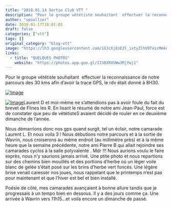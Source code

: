 ```yaml
---
title: "2018.01.14 Sortie Club VTT "
description: "Pour le groupe vététiste souhaitant  effectuer la reconnaissance de notre parcours des 30 kms afin d’avoir la trace GPS, le rdv était donné à 8H30."
author: "vpoullier"
date: 2018-01-17T18:01:03
draft: false
categories: ["vtt"]
tags: []
original_category: "blog-vtt"
image: "https://lh3.googleusercontent.com/iGJcXjEoE2l_ixtyZlhU9TxscMmkuDIfp_cLZXgCty6dDi0GKkc_X4TDYbRXnH8msQBxioUhNHmdosHqO2LWpOI3os9V5fkKnrAh0ovGBTaTBPX0v2y-7b4PY9YwXehaXWIco1r2IxgKZByKsJlJpQPAwMMzWPTb11HO6Kiy4jcr2pCEXjBsuTyTNG1vwwpN86rIT5kgDMTNgl4_YNgrKn1jr0R-texyCnuPwLiZwiomFgK38b-Hn-pSZnbHh-iZucW4-y0SCTcbjmjTyLiZ7wjEmpmp_pBG5irypsIssOpiHIiG8NpFDh6A9nfR4c0BJObJ1OA8cDkEe-siXnOlO0sSFVvV4iChORSXBVKrDFdO9s88UNJEvo103Nr3r8QoSwjGMh1yqrVdZbD92glcbuqOyEU1T8gtgTtLaQPIcBbYoPArtVFtucJYiQo6kXirYNhVdqkhf46azFoJQLw4VKIEIqL_NTixAITPqyAJ8W9KBNt91gFikiMe7XVCFVTmWTPUnTj0cJwupKdhM7XpDV7s3otbVLDNgCkA0Tzl7gzW-IxP5RK7opXMhACiw9X8ij4FeOC0P-0-upmaQWs5GfcO1MvEA2fhW_qdTKEJ=w1027-h770-no"
links:
  - title: "QUELQUES PHOTOS"
    website: "https://photos.app.goo.gl/IISBXRVUWw3RjYwj1"
---
```


Pour le groupe vététiste souhaitant &nbsp;effectuer la reconnaissance de notre parcours des 30 kms afin d’avoir la trace GPS, le rdv était donné à 8H30.

<!--more-->

[![Image](https://lh3.googleusercontent.com/LKWxgq-HFgblVI2sMV2khUu2lNlaXc-obJn7Wh09ptfNfHFk467rE_h556b0iQVKF3u2McNJ9m-1thjHZSoM37C56fwzFdPhDm6N1KnGzGr8NFV0vIor11i0wqmY0USc9JQ9nKNRylVD72gWzYv9CE2ogeARsVi3bp_EfjOe6xefpahdVxbDapB7OmhX25jWQyu-yYDFGvpiniLjiyW6-x8okvWy7EieD4GfXVLET40gFEOZcVAQMmjMaCLRzaDmO7gnF_3T9MMhEOpYydtYf3E9QQajf3nAqmVW1XoHVaRio57HUgtF13kC8Zg5tb4RMXWTWDPGxgCAM45-u64NCTW2muPFypn0fwiaGicLXicxe6Cj6JOmp2aPUKKxiKrgOET8GK4y5Lx1TrACngGXCYrL6mi-ZUShelJAv2upVXeR1IEyJvkcwX1vuGU_cv2ju2lCnzkLRthaIsB07iNuB8weP5tbjLdGTGp5IMOHLcMivfcUzfr3MHiKAVHr5ROUxMGhuQStzG9TeWMLP1WIlapMe1pPELExgSr2cmWIlfw0fpWDWhzh1AabCD9QqVkNQhFZJYZiAX1OzexnCIPubTPmZwTZZViMltlDsx2eK4Tk7YAomR5KFgAWr94Byo26bYQ8xzv3E870pgewaIe66WC_ACLUP1enhA=w1369-h770-no)](https://lh3.googleusercontent.com/LKWxgq-HFgblVI2sMV2khUu2lNlaXc-obJn7Wh09ptfNfHFk467rE_h556b0iQVKF3u2McNJ9m-1thjHZSoM37C56fwzFdPhDm6N1KnGzGr8NFV0vIor11i0wqmY0USc9JQ9nKNRylVD72gWzYv9CE2ogeARsVi3bp_EfjOe6xefpahdVxbDapB7OmhX25jWQyu-yYDFGvpiniLjiyW6-x8okvWy7EieD4GfXVLET40gFEOZcVAQMmjMaCLRzaDmO7gnF_3T9MMhEOpYydtYf3E9QQajf3nAqmVW1XoHVaRio57HUgtF13kC8Zg5tb4RMXWTWDPGxgCAM45-u64NCTW2muPFypn0fwiaGicLXicxe6Cj6JOmp2aPUKKxiKrgOET8GK4y5Lx1TrACngGXCYrL6mi-ZUShelJAv2upVXeR1IEyJvkcwX1vuGU_cv2ju2lCnzkLRthaIsB07iNuB8weP5tbjLdGTGp5IMOHLcMivfcUzfr3MHiKAVHr5ROUxMGhuQStzG9TeWMLP1WIlapMe1pPELExgSr2cmWIlfw0fpWDWhzh1AabCD9QqVkNQhFZJYZiAX1OzexnCIPubTPmZwTZZViMltlDsx2eK4Tk7YAomR5KFgAWr94Byo26bYQ8xzv3E870pgewaIe66WC_ACLUP1enhA=w1369-h770-no)

[![Image](https://lh3.googleusercontent.com/iGJcXjEoE2l_ixtyZlhU9TxscMmkuDIfp_cLZXgCty6dDi0GKkc_X4TDYbRXnH8msQBxioUhNHmdosHqO2LWpOI3os9V5fkKnrAh0ovGBTaTBPX0v2y-7b4PY9YwXehaXWIco1r2IxgKZByKsJlJpQPAwMMzWPTb11HO6Kiy4jcr2pCEXjBsuTyTNG1vwwpN86rIT5kgDMTNgl4_YNgrKn1jr0R-texyCnuPwLiZwiomFgK38b-Hn-pSZnbHh-iZucW4-y0SCTcbjmjTyLiZ7wjEmpmp_pBG5irypsIssOpiHIiG8NpFDh6A9nfR4c0BJObJ1OA8cDkEe-siXnOlO0sSFVvV4iChORSXBVKrDFdO9s88UNJEvo103Nr3r8QoSwjGMh1yqrVdZbD92glcbuqOyEU1T8gtgTtLaQPIcBbYoPArtVFtucJYiQo6kXirYNhVdqkhf46azFoJQLw4VKIEIqL_NTixAITPqyAJ8W9KBNt91gFikiMe7XVCFVTmWTPUnTj0cJwupKdhM7XpDV7s3otbVLDNgCkA0Tzl7gzW-IxP5RK7opXMhACiw9X8ij4FeOC0P-0-upmaQWs5GfcO1MvEA2fhW_qdTKEJ=w1027-h770-no)](https://lh3.googleusercontent.com/iGJcXjEoE2l_ixtyZlhU9TxscMmkuDIfp_cLZXgCty6dDi0GKkc_X4TDYbRXnH8msQBxioUhNHmdosHqO2LWpOI3os9V5fkKnrAh0ovGBTaTBPX0v2y-7b4PY9YwXehaXWIco1r2IxgKZByKsJlJpQPAwMMzWPTb11HO6Kiy4jcr2pCEXjBsuTyTNG1vwwpN86rIT5kgDMTNgl4_YNgrKn1jr0R-texyCnuPwLiZwiomFgK38b-Hn-pSZnbHh-iZucW4-y0SCTcbjmjTyLiZ7wjEmpmp_pBG5irypsIssOpiHIiG8NpFDh6A9nfR4c0BJObJ1OA8cDkEe-siXnOlO0sSFVvV4iChORSXBVKrDFdO9s88UNJEvo103Nr3r8QoSwjGMh1yqrVdZbD92glcbuqOyEU1T8gtgTtLaQPIcBbYoPArtVFtucJYiQo6kXirYNhVdqkhf46azFoJQLw4VKIEIqL_NTixAITPqyAJ8W9KBNt91gFikiMe7XVCFVTmWTPUnTj0cJwupKdhM7XpDV7s3otbVLDNgCkA0Tzl7gzW-IxP5RK7opXMhACiw9X8ij4FeOC0P-0-upmaQWs5GfcO1MvEA2fhW_qdTKEJ=w1027-h770-no)Laurent D et moi-même ne s’attendions pas à avoir foule du fait du brevet de Flines les R. En lisant le résumé de notre ami Jean-Paul, force est de constater que peu de vététisteS avaient décidé de rouler en ce deuxième dimanche de l’année.

Nous démarrions donc nos gps quand surgit, tel un éclair, notre camarade Laurent L. Et nous voila 3&nbsp;! Nous débutions notre parcours et à la sortie de Wavrin, nous croiserons au même endroit (au millimètre près) et à la même heure que la semaine précédente, notre ami Pierre B qui allait rejoindre ses camarades cyclos à la salle polyvalente . Mdr&nbsp;!!! Nous aurions voulu le faire exprès, nous n'y saurions jamais arrivé. Une ptite photo et nous repartions sur des chemins bien mouillés et des portions d’herbe où un léger voile blanc de gelée s’était posé sur les brins d’herbe vert foncés. Une légère brise venait caresser nos joues, nous rappelant que le printemps n’est pas pour maintenant et que l’hiver est bel et bien installé.

Poésie de côté, mes camarades avançaient à bonne allure tandis que je progressais à un tempo bien en dessous. Il y a des jours comme ça. Une arrivée à Wavrin vers 11h15…et voila encore un dimanche de passé.